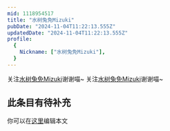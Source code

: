 ```yaml
---
mid: 1118954517
title: "水树兔免Mizuki"
pubDate: "2024-11-04T11:22:13.555Z"
updatedDate: "2024-11-04T11:22:13.555Z"
profile:
  {
    Nickname: ["水树兔免Mizuki"],
  }
---
```


关注[水树兔免Mizuki](https://space.bilibili.com/1118954517)谢谢喵~ 关注[水树兔免Mizuki](https://space.bilibili.com/1118954517)谢谢喵~

## 此条目有待补充
你可以在[这里](https://github.com/Yuhanawa/VTuber.ICU/edit/master/src/content/v/水树兔免Mizuki/index.md)编辑本文
